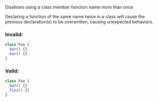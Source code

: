 Disallows using a class member function name more than once

Declaring a function of the same name twice in a class will cause the previous
declaration(s) to be overwritten, causing unexpected behaviors.

### Invalid:

```typescript
class Foo {
  bar() {}
  bar() {}
}
```

### Valid:

```typescript
class Foo {
  bar() {}
  fizz() {}
}
```

